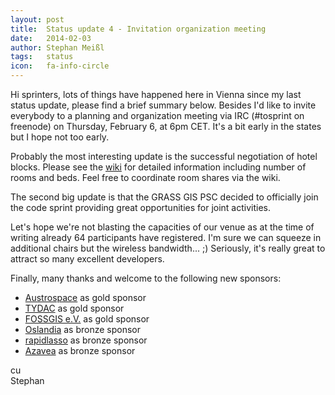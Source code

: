 ```yaml
---
layout: post
title:  Status update 4 - Invitation organization meeting
date:   2014-02-03
author: Stephan Meißl
tags:   status
icon:   fa-info-circle
---
```


Hi sprinters, lots of things have happened here in Vienna since my last 
status update, please find a brief summary below. Besides I'd like to invite 
everybody to a planning and organization meeting via IRC (#tosprint on 
freenode) on Thursday, February 6, at 6pm CET. It's a bit early in the 
states but I hope not too early.

Probably the most interesting update is the successful negotiation of hotel 
blocks. Please see the 
[wiki](http://wiki.osgeo.org/wiki/Vienna_Code_Sprint_2014#Hotel) for 
detailed information including number of rooms and beds. Feel free to 
coordinate room shares via the wiki.

The second big update is that the GRASS GIS PSC decided to officially join 
the code sprint providing great opportunities for joint activities.

Let's hope we're not blasting the capacities of our venue as at the time of 
writing already 64 participants have registered. I'm sure we can squeeze in 
additional chairs but the wireless bandwidth... ;) Seriously, it's really 
great to attract so many excellent developers.

Finally, many thanks and welcome to the following new sponsors:

* [Austrospace](http://www.austrospace.at) as gold sponsor
* [TYDAC](http://www.tydac.ch) as gold sponsor
* [FOSSGIS e.V.](http://www.fossgis.de) as gold sponsor
* [Oslandia](http://www.oslandia.com/index-en.html) as bronze sponsor
* [rapidlasso](http://rapidlasso.com) as bronze sponsor
* [Azavea](http://www.azavea.com) as bronze sponsor

cu  
Stephan
